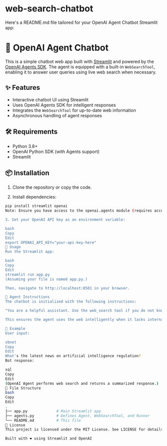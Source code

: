 # web-search-chatbot

Here's a README.md file tailored for your OpenAI Agent Chatbot Streamlit app:

# 🤖 OpenAI Agent Chatbot

This is a simple chatbot web app built with [Streamlit](https://streamlit.io) and powered by the [OpenAI Agents SDK](https://github.com/openai/openai-python/tree/main/openai/agents). The agent is equipped with a built-in `WebSearchTool`, enabling it to answer user queries using live web search when necessary.

## ✨ Features

- Interactive chatbot UI using Streamlit
- Uses OpenAI Agents SDK for intelligent responses
- Integrates the `WebSearchTool` for up-to-date web information
- Asynchronous handling of agent responses

## 🛠️ Requirements

- Python 3.8+
- OpenAI Python SDK (with Agents support)
- Streamlit

## 📦 Installation

1. Clone the repository or copy the code.

2. Install dependencies:

```bash
pip install streamlit openai
Note: Ensure you have access to the openai.agents module (requires access to OpenAI's Agents SDK).

3. Set your OpenAI API key as an environment variable:

bash
Copy
Edit
export OPENAI_API_KEY="your-api-key-here"
🚀 Usage
Run the Streamlit app:

bash
Copy
Edit
streamlit run app.py
(Assuming your file is named app.py.)

Then, navigate to http://localhost:8501 in your browser.

🧠 Agent Instructions
The chatbot is initialized with the following instructions:

"You are a helpful assistant. Use the web_search tool if you do not know the answer."

This ensures the agent uses the web intelligently when it lacks internal knowledge.

🧪 Example
User input:

vbnet
Copy
Edit
What's the latest news on artificial intelligence regulation?
Bot response:

sql
Copy
Edit
(OpenAI Agent performs web search and returns a summarized response.)
📁 File Structure
bash
Copy
Edit
.
├── app.py             # Main Streamlit app
├── agents.py          # Defines Agent, WebSearchTool, and Runner
└── README.md          # This file
📄 License
This project is licensed under the MIT License. See LICENSE for details.

Built with ❤️ using Streamlit and OpenAI